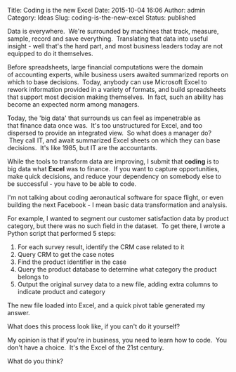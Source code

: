 Title: Coding is the new Excel
Date: 2015-10-04 16:06
Author: admin
Category: Ideas
Slug: coding-is-the-new-excel
Status: published

Data is everywhere.  We're surrounded by machines that track, measure,
sample, record and save everything.  Translating that data into useful
insight - well that's the hard part, and most business leaders today are
not equipped to do it themselves.

Before spreadsheets, large financial computations were the domain
of accounting experts, while business users awaited summarized reports
on which to base decisions.  Today, anybody can use Microsoft Excel to
rework information provided in a variety of formats, and build
spreadsheets that support most decision making themselves.  In fact,
such an ability has become an expected norm among managers.

Today, the 'big data' that surrounds us can feel as impenetrable as
that finance data once was.  It's too unstructured for Excel, and too
dispersed to provide an integrated view.  So what does a manager do?
 They call IT, and await summarized Excel sheets on which they can base
decisions.  It's like 1985, but IT are the accountants.

While the tools to transform data are improving, I submit that
**coding** is to big data what **Excel** was to finance.  If you want to
capture opportunities, make quick decisions, and reduce your dependency
on somebody else to be successful - you have to be able to code.

I'm not talking about coding aeronautical software for space flight, or
even building the next Facebook - I mean basic data transformation and
analysis.

For example, I wanted to segment our customer satisfaction data by
product category, but there was no such field in the dataset.  To get
there, I wrote a Python script that performed 5 steps:

1.  For each survey result, identify the CRM case related to it
2.  Query CRM to get the case notes
3.  Find the product identifier in the case
4.  Query the product database to determine what category the product
    belongs to
5.  Output the original survey data to a new file, adding extra columns
    to indicate product and category

The new file loaded into Excel, and a quick pivot table generated my
answer.

What does this process look like, if you can't do it yourself?

My opinion is that if you're in business, you need to learn how to code.
 You don't have a choice.  It's the Excel of the 21st century.

What do you think?
